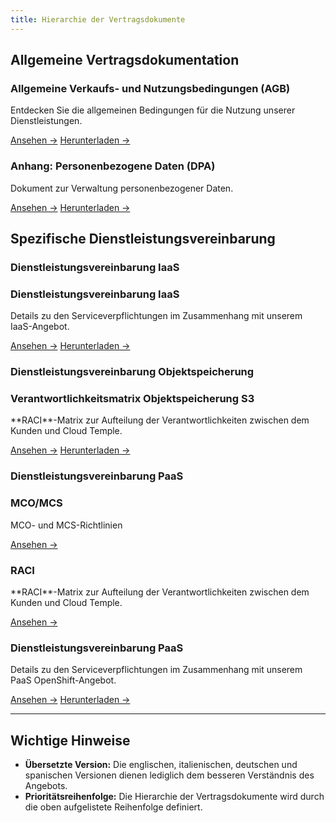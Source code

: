 ```yaml
---
title: Hierarchie der Vertragsdokumente
---
```


## Allgemeine Vertragsdokumentation

<div class="card-grid">

  <div class="card">
    <h3>Allgemeine Verkaufs- und Nutzungsbedingungen (AGB)</h3>
    <p>Entdecken Sie die allgemeinen Bedingungen für die Nutzung unserer Dienstleistungen.</p>
    <a href="./cgvu" class="card-link">Ansehen &rarr;</a>
    <a href="./cgvu.docx" download="governance/cgvu.docx" class="card-link">Herunterladen &rarr;</a>
  </div>

  <div class="card">
    <h3>Anhang: Personenbezogene Daten (DPA)</h3>
    <p>Dokument zur Verwaltung personenbezogener Daten.</p>
    <a href="./dpa" class="card-link">Ansehen &rarr;</a>
    <a href="./dpa.docx" download="governance/dpa.docx" class="card-link">Herunterladen &rarr;</a>

  </div>
</div>


## Spezifische Dienstleistungsvereinbarung

### Dienstleistungsvereinbarung IaaS
 <div class="card-grid">
  <div class="card">
    <h3>Dienstleistungsvereinbarung IaaS</h3>
    <p>Details zu den Serviceverpflichtungen im Zusammenhang mit unserem IaaS-Angebot.</p>
    <a href="./iaas/sla_iaas" class="card-link">Ansehen &rarr;</a>
    <a href="./iaas/sla_iaas.docx" download="governance/iaas/sla_iaas.docx" class="card-link">Herunterladen &rarr;</a>
  </div>
</div>

### Dienstleistungsvereinbarung Objektspeicherung
 <div class="card-grid">
  <div class="card">
    <h3>Verantwortlichkeitsmatrix Objektspeicherung S3</h3>
    <p>**RACI**-Matrix zur Aufteilung der Verantwortlichkeiten zwischen dem Kunden und Cloud Temple.</p>
    <a href="./iaas/raci_s3" class="card-link">Ansehen &rarr;</a>
    <a href="./iaas/raci_s3.docx" download="governance/iaas/raci_s3.docx" class="card-link">Herunterladen &rarr;</a>
  </div>
</div>

### Dienstleistungsvereinbarung PaaS
 <div class="card-grid">
  <div class="card">
    <h3>MCO/MCS</h3>
    <p>MCO- und MCS-Richtlinien</p>
    <a href="./paas/mco_mcs" class="card-link">Ansehen &rarr;</a>
  </div>
  <div class="card">
    <h3>RACI</h3>
    <p>**RACI**-Matrix zur Aufteilung der Verantwortlichkeiten zwischen dem Kunden und Cloud Temple.</p>
    <a href="./paas/raci" class="card-link">Ansehen &rarr;</a>
  </div>
  <div class="card">
    <h3>Dienstleistungsvereinbarung PaaS</h3>
    <p>Details zu den Serviceverpflichtungen im Zusammenhang mit unserem PaaS OpenShift-Angebot.</p>
    <a href="./paas/service_agreement_paas" class="card-link">Ansehen &rarr;</a>
    <a href="./paas/service_agreement_paas.docx" download="governance/paas/service_agreement_paas.docx" class="card-link">Herunterladen &rarr;</a>
  </div>
</div>

---

## Wichtige Hinweise

- **Übersetzte Version:** Die englischen, italienischen, deutschen und spanischen Versionen dienen lediglich dem besseren Verständnis des Angebots.
- **Prioritätsreihenfolge:** Die Hierarchie der Vertragsdokumente wird durch die oben aufgelistete Reihenfolge definiert.